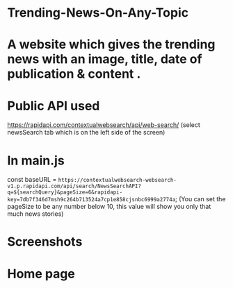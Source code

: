 # Trending-News-On-Any-Topic
# A website which gives the trending news with an image, title, date of publication &amp; content .

# Public API used
https://rapidapi.com/contextualwebsearch/api/web-search/  (select newsSearch tab which is on the left side of the screen)

# In main.js
const baseURL = `https://contextualwebsearch-websearch-v1.p.rapidapi.com/api/search/NewsSearchAPI?q=${searchQuery}&pageSize=6&rapidapi-key=7db7f346d7msh9c264b713524a7cp1e858cjsnbc6999a2774a`;
(You can set the pageSize to be any number below 10, this value will show you only that much news stories)

# Screenshots
# Home page

